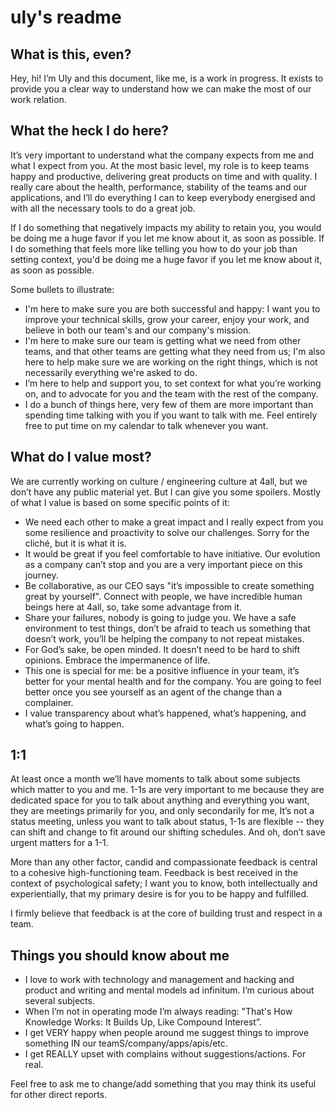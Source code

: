 # uly's readme

## What is this, even?

Hey, hi! I’m Uly and this document, like me, is a work in progress. It exists to provide you a clear way to understand how we can make the most of our work relation. 

## What the heck I do here?

It’s very important to understand what the company expects from me and what I expect from you. At the most basic level, my role is to keep teams happy and productive, delivering great products on time and with quality. I really care about the health, performance, stability of the teams and our applications, and I’ll do everything I can to keep everybody energised and with all the necessary tools to do a great job.

If I do something that negatively impacts my ability to retain you, you would be doing me a huge favor if you let me know about it, as soon as possible. If I do something that feels more like telling you how to do your job than setting context, you'd be doing me a huge favor if you let me know about it, as soon as possible.

Some bullets to illustrate:

* I'm here to make sure you are both successful and happy: I want you to improve your technical skills, grow your career, enjoy your work, and believe in both our team's and our company's mission.
* I'm here to make sure our team is getting what we need from other teams, and that other teams are getting what they need from us; I'm also here to help make sure we are working on the right things, which is not necessarily everything we're asked to do.
* I’m here to help and support you, to set context for what you’re working on, and to advocate for you and the team with the rest of the company.
* I do a bunch of things here, very few of them are more important than spending time talking with you if you want to talk with me. Feel entirely free to put time on my calendar to talk whenever you want. 

## What do I value most?

We are currently working on culture / engineering culture at 4all, but we don’t have any public material yet. But I can give you some spoilers. Mostly of what I value is based on some specific points of it:

* We need each other to make a great impact and I really expect from you some resilience and proactivity to solve our challenges. Sorry for the cliché, but it is what it is.
* It would be great if you feel comfortable to have initiative. Our evolution as a company can’t stop and you are a very important piece on this journey.
* Be collaborative, as our CEO says "it’s impossible to create something great by yourself". Connect with people, we have incredible human beings here at 4all, so, take some advantage from it.
* Share your failures, nobody is going to judge you. We have a safe environment to test things, don’t be afraid to teach us something that doesn’t work, you’ll be helping the company to not repeat mistakes.
* For God’s sake, be open minded. It doesn’t need to be hard to shift opinions. Embrace the impermanence of life.
* This one is special for me: be a positive influence in your team, it’s better for your mental health and for the company. You are going to feel better once you see yourself as an agent of the change than a complainer.
* I value transparency about what’s happened, what’s happening, and what’s going to happen.

## 1:1

At least once a month we’ll have moments to talk about some subjects which matter to you and me. 1-1s are very important to me because they are dedicated space for you to talk about anything and everything you want, they are meetings primarily for you, and only secondarily for me, It’s not a status meeting, unless you want to talk about status, 1-1s are flexible -- they can shift and change to fit around our shifting schedules. And oh, don’t save urgent matters for a 1-1. 

More than any other factor, candid and compassionate feedback is central to a cohesive high-functioning team. Feedback is best received in the context of psychological safety; I want you to know, both intellectually and experientially, that my primary desire is for you to be happy and fulfilled. 

I firmly believe that feedback is at the core of building trust and respect in a team.

## Things you should know about me

* I love to work with technology and management and hacking and product and writing and mental models ad infinitum. I’m curious about several subjects. 
* When I’m not in operating mode I’m always reading: "That's How Knowledge Works: It Builds Up, Like Compound Interest”.
* I get VERY happy when people around me suggest things to improve something IN our teamS/company/apps/apis/etc.
* I get REALLY upset with complains without suggestions/actions. For real.

Feel free to ask me to change/add something that you may think its useful for other direct reports.








